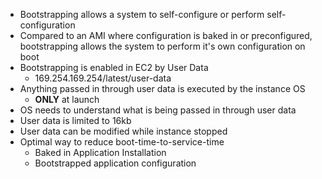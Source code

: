 - Bootstrapping allows a system to self-configure or perform self-configuration
- Compared to an AMI where configuration is baked in or preconfigured, bootstrapping allows the system to perform it's own configuration on boot
- Bootstrapping is enabled in EC2 by User Data
	- 169.254.169.254/latest/user-data
- Anything passed in through user data is executed by the instance OS
	- **ONLY** at launch
- OS needs to understand what is being passed in through user data
- User data is limited to 16kb
- User data can be modified while instance stopped
- Optimal way to reduce boot-time-to-service-time
	- Baked in Application Installation
	- Bootstrapped application configuration